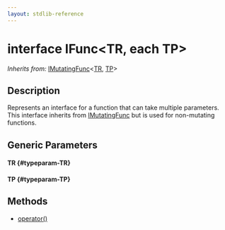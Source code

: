 ```yaml
---
layout: stdlib-reference
---
```


# interface IFunc\<TR, each TP\>

*Inherits from:* [IMutatingFunc](/stdlib-reference/interfaces/imutatingfunc-019/index)\<[TR](/stdlib-reference/interfaces/imutatingfunc-019/index#typeparam-TR), [TP](/stdlib-reference/interfaces/imutatingfunc-019/index#typeparam-TP)\>

## Description

Represents an interface for a function that can take multiple parameters.
This interface inherits from <span class='code'><a href="/stdlib-reference/interfaces/imutatingfunc-019/index" class="code_type">IMutatingFunc</a></span> but is used for non-mutating functions.


## Generic Parameters

#### TR {#typeparam-TR}
#### TP {#typeparam-TP}

## Methods

* [operator\(\)](/stdlib-reference/interfaces/ifunc-01/operatorx28x29)

